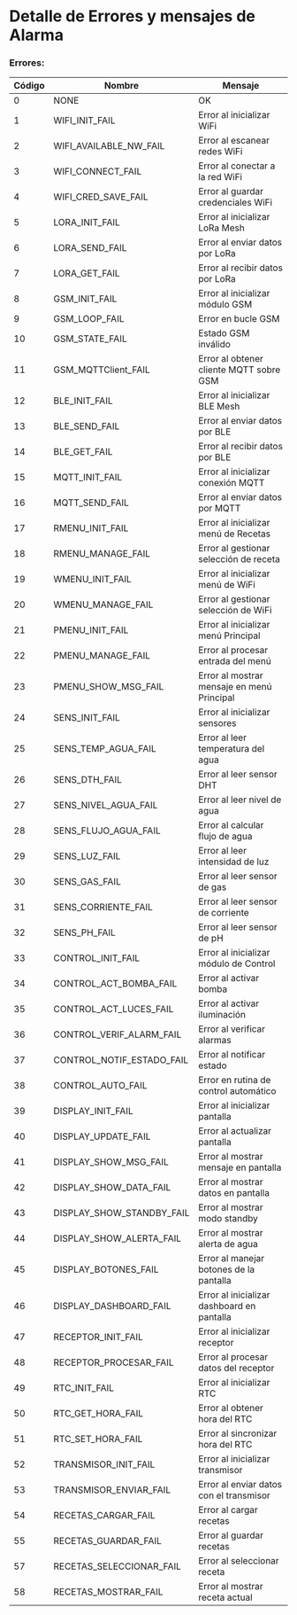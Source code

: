 # Detalle de Errores y mensajes de Alarma

### Errores: 

| Código | Nombre                         | Mensaje                                           |
| ------ | ------------------------------ | ------------------------------------------------- |
| 0      | NONE                           | OK                                                |
| 1      | WIFI_INIT_FAIL                 | Error al inicializar WiFi                         |
| 2      | WIFI_AVAILABLE_NW_FAIL         | Error al escanear redes WiFi                      |
| 3      | WIFI_CONNECT_FAIL              | Error al conectar a la red WiFi                   |
| 4      | WIFI_CRED_SAVE_FAIL            | Error al guardar credenciales WiFi                |
| 5      | LORA_INIT_FAIL                 | Error al inicializar LoRa Mesh                    |
| 6      | LORA_SEND_FAIL                 | Error al enviar datos por LoRa                    |
| 7      | LORA_GET_FAIL                  | Error al recibir datos por LoRa                   |
| 8      | GSM_INIT_FAIL                  | Error al inicializar módulo GSM                   |
| 9      | GSM_LOOP_FAIL                  | Error en bucle GSM                                |
| 10     | GSM_STATE_FAIL                 | Estado GSM inválido                               |
| 11     | GSM_MQTTClient_FAIL            | Error al obtener cliente MQTT sobre GSM           |
| 12     | BLE_INIT_FAIL                  | Error al inicializar BLE Mesh                     |
| 13     | BLE_SEND_FAIL                  | Error al enviar datos por BLE                     |
| 14     | BLE_GET_FAIL                   | Error al recibir datos por BLE                    |
| 15     | MQTT_INIT_FAIL                 | Error al inicializar conexión MQTT                |
| 16     | MQTT_SEND_FAIL                 | Error al enviar datos por MQTT                    |
| 17     | RMENU_INIT_FAIL                | Error al inicializar menú de Recetas              |
| 18     | RMENU_MANAGE_FAIL              | Error al gestionar selección de receta            |
| 19     | WMENU_INIT_FAIL                | Error al inicializar menú de WiFi                 |
| 20     | WMENU_MANAGE_FAIL              | Error al gestionar selección de WiFi              |
| 21     | PMENU_INIT_FAIL                | Error al inicializar menú Principal               |
| 22     | PMENU_MANAGE_FAIL              | Error al procesar entrada del menú                |
| 23     | PMENU_SHOW_MSG_FAIL            | Error al mostrar mensaje en menú Principal        |
| 24     | SENS_INIT_FAIL                 | Error al inicializar sensores                     |
| 25     | SENS_TEMP_AGUA_FAIL            | Error al leer temperatura del agua                |
| 26     | SENS_DTH_FAIL                  | Error al leer sensor DHT                          |
| 27     | SENS_NIVEL_AGUA_FAIL           | Error al leer nivel de agua                       |
| 28     | SENS_FLUJO_AGUA_FAIL           | Error al calcular flujo de agua                   |
| 29     | SENS_LUZ_FAIL                  | Error al leer intensidad de luz                   |
| 30     | SENS_GAS_FAIL                  | Error al leer sensor de gas                       |
| 31     | SENS_CORRIENTE_FAIL            | Error al leer sensor de corriente                 |
| 32     | SENS_PH_FAIL                   | Error al leer sensor de pH                        |
| 33     | CONTROL_INIT_FAIL              | Error al inicializar módulo de Control            |
| 34     | CONTROL_ACT_BOMBA_FAIL         | Error al activar bomba                            |
| 35     | CONTROL_ACT_LUCES_FAIL         | Error al activar iluminación                      |
| 36     | CONTROL_VERIF_ALARM_FAIL       | Error al verificar alarmas                        |
| 37     | CONTROL_NOTIF_ESTADO_FAIL      | Error al notificar estado                         |
| 38     | CONTROL_AUTO_FAIL              | Error en rutina de control automático             |
| 39     | DISPLAY_INIT_FAIL              | Error al inicializar pantalla                     |
| 40     | DISPLAY_UPDATE_FAIL            | Error al actualizar pantalla                      |
| 41     | DISPLAY_SHOW_MSG_FAIL          | Error al mostrar mensaje en pantalla               |
| 42     | DISPLAY_SHOW_DATA_FAIL         | Error al mostrar datos en pantalla                 |
| 43     | DISPLAY_SHOW_STANDBY_FAIL      | Error al mostrar modo standby                      |
| 44     | DISPLAY_SHOW_ALERTA_FAIL       | Error al mostrar alerta de agua                    |
| 45     | DISPLAY_BOTONES_FAIL           | Error al manejar botones de la pantalla            |
| 46     | DISPLAY_DASHBOARD_FAIL         | Error al inicializar dashboard en pantalla         |
| 47     | RECEPTOR_INIT_FAIL             | Error al inicializar receptor                      |
| 48     | RECEPTOR_PROCESAR_FAIL         | Error al procesar datos del receptor               |
| 49     | RTC_INIT_FAIL                  | Error al inicializar RTC                           |
| 50     | RTC_GET_HORA_FAIL              | Error al obtener hora del RTC                      |
| 51     | RTC_SET_HORA_FAIL              | Error al sincronizar hora del RTC                  |
| 52     | TRANSMISOR_INIT_FAIL           | Error al inicializar transmisor                    |
| 53     | TRANSMISOR_ENVIAR_FAIL         | Error al enviar datos con el transmisor            |
| 54     | RECETAS_CARGAR_FAIL            | Error al cargar recetas                            |
| 55     | RECETAS_GUARDAR_FAIL           | Error al guardar recetas                           |
| 57     | RECETAS_SELECCIONAR_FAIL       | Error al seleccionar receta                        |
| 58     | RECETAS_MOSTRAR_FAIL           | Error al mostrar receta actual                     |
